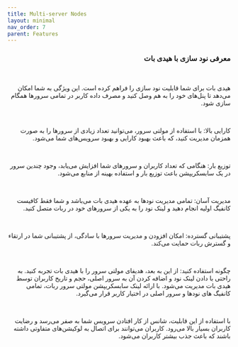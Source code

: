 ```yaml
---
title: Multi-server Nodes
layout: minimal
nav_order: 7
parent: Features
---
```


<head>
    <meta charset="utf-8">
    <link rel="stylesheet" href="https://b3h1z.github.io/HidyBot-Docs/assets/css/style.css">
</head>
<div dir="rtl">

<h3>معرفی نود سازی با هیدی بات</h3>
<br>
<p>هیدی بات برای شما قابلیت نود سازی را فراهم کرده است. این ویژگی به شما امکان می‌دهد تا پنل‌های خود را به هم وصل کنید و مصرف داده کاربر در تمامی سرورها همگام سازی شود.</p>
<br>
<p>کارایی بالا: با استفاده از مولتی سرور، می‌توانید تعداد زیادی از سرورها را به صورت همزمان مدیریت کنید، که باعث بهبود کارایی و بهبود سرویس‌های شما می‌شود.</p>
<br>
<p>توزیع بار: هنگامی که تعداد کاربران و سرورهای شما افزایش می‌یابد، وجود چندین سرور در یک سابسکریپشن باعث توزیع بار و استفاده بهینه از منابع می‌شود.</p>
<br>
<p>مدیریت آسان: تمامی مدیریت نودها به عهده هیدی بات می‌باشد و شما فقط کافیست کانفیگ اولیه انجام دهید و لینک نود را به یکی از سرورهای خود در ربات متصل کنید.</p>
<br>
<p>پشتیبانی گسترده: امکان افزودن و مدیریت سرورها با سادگی، از پشتیبانی شما در ارتقاء و گسترش ربات حمایت می‌کند.</p>
<br>
<p>چگونه استفاده کنید: از این به بعد، هدیفای مولتی سرور را با هیدی بات تجربه کنید. به راحتی با دادن لینک نود و اضافه کردن آن به سرور اصلی، حجم و تاریخ کاربران توسط هیدی بات مدیریت می‌شود. با ارائه لینک سابسکریپشن مولتی سرور ربات، تمامی کانفیگ های نودها و سرور اصلی در اختیار کاربر قرار می‌گیرد.</p>
<br>
<p>با استفاده از این قابلیت، شانس از کار افتادن سرویس شما به صفر می‌رسد و رضایت کاربران بسیار بالا می‌رود. کاربران می‌توانند برای اتصال به لوکیشن‌های متفاوتی داشته باشند که باعث جذب بیشتر کاربران می‌شود.</p>

</div>
